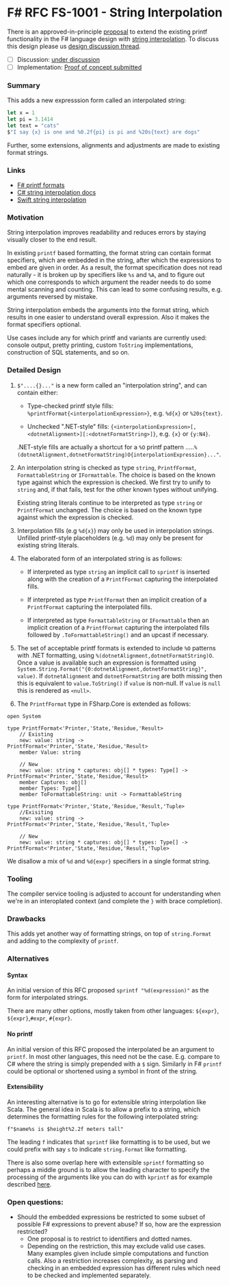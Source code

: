 
# F# RFC FS-1001 - String Interpolation

There is an approved-in-principle [proposal](http://fslang.uservoice.com/forums/245727-f-language/suggestions/6002107-steal-nice-println-syntax-from-swift) to extend the existing printf functionality in the F# language design with [string interpolation][2]. To discuss this design please us [design discussion thread][7].

  * [ ] Discussion: [under discussion](https://github.com/fsharp/FSharpLangDesign/issues/6)
  * [ ] Implementation: [Proof of concept submitted](https://github.com/Microsoft/visualfsharp/pull/921)

### Summary

This adds a new expresssion form called an interpolated string:

```fsharp
let x = 1
let pi = 3.1414
let text = "cats"
$"I say {x} is one and %0.2f{pi} is pi and %20s{text} are dogs"
```

Further, some extensions, alignments and adjustments are made to existing format strings.

### Links

* [F# printf formats](https://msdn.microsoft.com/en-us/visualfsharpdocs/conceptual/core.printf-module-%5Bfsharp%5D?f=255&MSPPError=-2147217396)
* [C# string interpolation docs](https://msdn.microsoft.com/en-us/library/dn961160.aspx)
* [Swift string interpolation](https://developer.apple.com/library/ios/documentation/Swift/Conceptual/Swift_Programming_Language/StringsAndCharacters.html)

### Motivation

String interpolation improves readability and reduces errors by staying visually closer to the end result.

In existing `printf` based formatting, the format string can contain format specifiers, which are embedded in the string, after which the expressions to embed are given in order. As a result, the format specification does not read naturally - it is broken up by specifiers like `%s` and `%A`, and to figure out which one corresponds to which argument the reader needs to do some mental scanning and counting. This can lead to some confusing results, e.g. arguments reversed by mistake.

String interpolation embeds the arguments into the format string, which results in one easier to understand overall expression. Also it makes the format specifiers optional.

Use cases include any for which printf and variants are currently used: console output, pretty printing, custom `ToString` implementations, construction of SQL statements, and so on.

### Detailed Design

1. `$"....{}..."` is a new form called an "interpolation string", and can contain either:

   * Type-checked printf style fills: `%printfFormat{<interpolationExpression>}`, e.g. `%d{x}` or `%20s{text}`.
 
   * Unchecked ".NET-style" fills: `{<interpolationExpression>[,<dotnetAlignment>][:<dotnetFormatString>]}`, e.g. `{x}` or `{y:N4}`.

   .NET-style fills are actually a shortcut for a `%O` printf pattern .....`%(dotnetAlignment,dotnetFormatString)O{interpolationExpression}..."`.

2. An interpolation string is checked as type `string`, `PrintfFormat`, `FormattableString` or `IFormattable`. The choice is based on the known type against which the expression is checked. We first try to unify to `string` and, if that fails, test for the other known types without unifying.

   Existing string literals continue to be interpreted as type `string` or `PrintfFormat` unchanged. The choice is based on the known type against which the expression is checked.

3. Interpolation fills (e.g `%d{x}`) may only be used in interpolation strings.  Unfilled printf-style placeholders (e.g. `%d`) may only be present for existing string literals.

4. The elaborated form of an interpolated string is as follows:

   - If interpreted as type `string` an implicit call to `sprintf` is inserted along with the creation of a `PrintfFormat` capturing the interpolated fills.

   - If interpreted as type `PrintfFormat` then an implicit creation of a `PrintfFormat` capturing the interpolated fills.
   
   - If interpreted as type `FormattableString` or `IFormattable` then an implicit creation of a `PrintfFormat` capturing the interpolated fills followed by `.ToFormattableString()` and an upcast if necessary.

5. The set of acceptable printf formats is extended to include `%O` patterns with .NET formatting, using `%(dotnetAlignment,dotnetFormatString)O`.  Once a value is available such an expression is formatted using `System.String.Format("{0:dotnetAlignment,dotnetFormatString}", value)`.  If `dotnetAlignment` and `dotnetFormatString` are both missing then this is equivalent to `value.ToString()` if `value` is non-null.  If `value` is `null` this is rendered as `<null>`.

6. The `PrintfFormat` type in FSharp.Core is extended as follows:

```
open System

type PrintfFormat<'Printer,'State,'Residue,'Result>
    // Existing
    new: value: string -> PrintfFormat<'Printer,'State,'Residue,'Result>
    member Value: string
    
    // New
    new: value: string * captures: obj[] * types: Type[] -> PrintfFormat<'Printer,'State,'Residue,'Result>
    member Captures: obj[]
    member Types: Type[]
    member ToFormattableString: unit -> FormattableString

type PrintfFormat<'Printer,'State,'Residue,'Result,'Tuple>
    //Exisiting
    new: value: string -> PrintfFormat<'Printer,'State,'Residue,'Result,'Tuple>
    
    // New
    new: value: string * captures: obj[] * types: Type[] -> PrintfFormat<'Printer,'State,'Residue,'Result,'Tuple>
```

We disallow a mix of `%d` and `%d{expr}` specifiers in a single format string.


### Tooling

The compiler service tooling is adjusted to account for understanding when we're in an interoplated context (and complete the `}` with brace completion).

### Drawbacks

This adds yet another way of formatting strings, on top of `string.Format` and adding to the complexity of `printf`.

### Alternatives

#### Syntax

An initial version of this RFC proposed `sprintf "%d(expression)"` as the form for interpolated strings.

There are many other options, mostly taken from other languages: `${expr}`, `${expr}`,`#expr`, `#{expr}`.

#### No printf

An initial version of this RFC proposed the interpolated be an argument to `printf`. In most other languages, this need not be the case. E.g. compare to C# where the string is simply prepended with a `$` sign. Similarly in F# `printf` could be optional or shortened using a symbol in front of the string.

#### Extensibility

An interesting alternative is to go for extensible string interpolation like Scala. The general idea in Scala is to allow a prefix to a string, which determines the formatting rules for the following interpolated string:

`f"$name%s is $height%2.2f meters tall"`

The leading `f` indicates that `sprintf` like formatting is to be used, but we could prefix with say `s` to indicate `string.Format` like formatting.

There is also some overlap here with extensible `sprintf` formatting so perhaps a middle ground is to allow the leading character to specify the processing of the arguments like you can do with `kprintf` as for example described [here](https://bugsquash.blogspot.co.uk/2010/07/abusing-printfformat-in-f.html).


### Open questions:

* Should the embedded expressions be restricted to some subset of possible F# expressions to prevent abuse? If so, how are the expression restricted?
    * One proposal is to restrict to identifiers and dotted names.
    * Depending on the restriction, this may exclude valid use cases. Many examples given include simple computations and function calls. Also a restriction increases complexity, as parsing and checking in an embedded expression has different rules which need to be checked and implemented separately.

[2]:http://en.wikipedia.org/wiki/String_interpolation
[4]:http://msdn.microsoft.com/en-us/library/system.string.concat(v=vs.110).aspx
[5]:http://msdn.microsoft.com/en-us/library/system.object.tostring(v=vs.110).aspx
[6]:http://msdn.microsoft.com/en-us/library/ee370560.aspx
[7]:https://github.com/fsharp/FSharpLangDesign/issues/6
